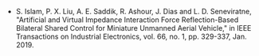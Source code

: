 
* S. Islam, P. X. Liu, A. E. Saddik, R. Ashour, J. Dias and L. D. Seneviratne, "Artificial and Virtual Impedance Interaction Force Reflection-Based Bilateral Shared Control for Miniature Unmanned Aerial Vehicle," in IEEE Transactions on Industrial Electronics, vol. 66, no. 1, pp. 329-337, Jan. 2019.


